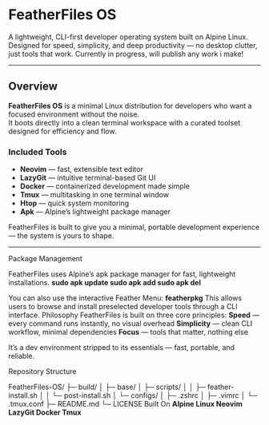 # FeatherFiles OS

A lightweight, CLI-first developer operating system built on Alpine Linux.  
Designed for speed, simplicity, and deep productivity — no desktop clutter, just tools that work.
Currently in progress, will publish any work i make!

---

## Overview

**FeatherFiles OS** is a minimal Linux distribution for developers who want a focused environment without the noise.  
It boots directly into a clean terminal workspace with a curated toolset designed for efficiency and flow.

### Included Tools
- **Neovim** — fast, extensible text editor
- **LazyGit** — intuitive terminal-based Git UI
- **Docker** — containerized development made simple
- **Tmux** — multitasking in one terminal window
- **Htop** — quick system monitoring
- **Apk** — Alpine’s lightweight package manager

FeatherFiles is built to give you a minimal, portable development experience — the system is yours to shape.

---
Package Management

FeatherFiles uses Alpine’s apk package manager for fast, lightweight installations.
**sudo apk update
sudo apk add <package>
sudo apk del <package>**

You can also use the interactive Feather Menu:
**featherpkg**
This allows users to browse and install preselected developer tools through a CLI interface.
Philosophy
FeatherFiles is built on three core principles:
**Speed** — every command runs instantly, no visual overhead
**Simplicity** — clean CLI workflow, minimal dependencies
**Focus** — tools that matter, nothing else

It’s a dev environment stripped to its essentials — fast, portable, and reliable.

Repository Structure

FeatherFiles-OS/
 ├─ build/
 │    ├─ base/
 │    ├─ scripts/
 │    │    ├─ feather-install.sh
 │    │    └─ post-install.sh
 │    └─ configs/
 │         ├─ .zshrc
 │         ├─ .vimrc
 │         └─ .tmux.conf
 ├─ README.md
 └─ LICENSE
Built On
**Alpine Linux
Neovim
LazyGit
Docker
Tmux**
